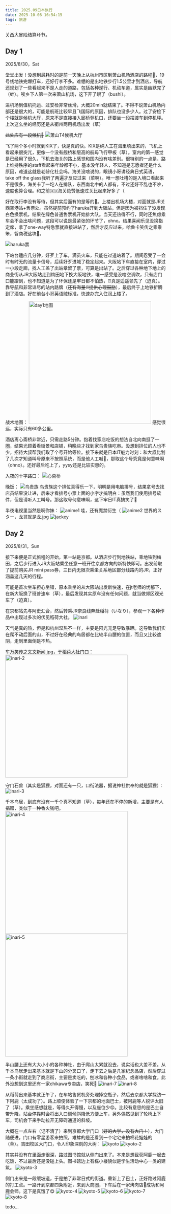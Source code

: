 ```yaml
---
title: 2025.09日本旅行
date: 2025-10-08 16:54:15
tags: 旅游
---
```


关西大冒险结算环节。

<!-- more -->

## Day 1

2025/8/30，Sat

堂堂出发！没想到最耗时的是前一天晚上从杭州市区到萧山机场酒店的路程🤣，19号线地铁完爆打车，还好行李不多。难绷的是出地铁步行1.5公里才到酒店，导航还规划了一些看起来不是人走的道路，包括各种逆行、机动车道，属实是幽默完了（蚌）。唉乡下人第一次来萧山机场，这下开了眼了（bushi）。

进机场到值机托运、过安检非常丝滑，大概20min就结束了。不得不说萧山机场内部还是很大的，可能是航班比较早且飞国际的原因，排队也没多少人。过了安检下个楼就是候机大厅，原来不是直接接入廊桥登机口，还要坐一段摆渡车到停机坪。上次这么坐的经历还是从衢州两用机场出发（草）

~~此处应有一段候机🐍~~
![萧山T4候机大厅](https://i.ibb.co/HfNrQrPZ/IMG-1505.jpg)

飞了两个多小时就到KIX了，快是真的快。KIX是纯人工在海里填出来的，飞机上看起来很突兀，更像一个没有舰桥和层高的航母飞行甲板（草）。室内的第一感觉是已经用了很久，下机去海关的路上感觉和国内没有啥差别。很特别的一点是，路上维持秩序的staff看起来年龄都不小，基本没年轻人，不知道是志愿者还是什么原因，难道这就是老龄化社会吗。海关没啥说的，眼镜小哥讲经典日式英语，take off the glass我听了两遍才反应过来（菜啊）。唯一想吐槽的是入境口看起来不是很多，海关卡了一坨人在排队，东西南北中的人都有，不过还好不乱也不吵，速度也算合理。和之前🇷🇺海关绝赞低速过关比起来好多了（

好在取行李没有等待，但其实后面有的是等的🤣。上楼出机场大楼，对面就是JR关西空港站+售票处。虽然提前预约了haruka开到大阪站，但是因为被挡住了没发现白色换票机，结果在绿色普通售票机开始排大队。当天还热得不行，同时还焦虑乘车会不会出啥问题，这段可以说是最紧张的环节了，ohno。结果喜闻乐见没换指定席，拿了one-way特急票就直接进站了，然后才反应过来，哈鲁卡笑传之乘乘笨，智商税这块🤣。

![haruka票](https://i.ibb.co/chxX3Mz4/IMG-1510.jpg)

下站台适应几分钟，好歹上了车，满员火车，只能在过道站着了。期间忍受了一会时有时无的流量卡信号，后续好歹进城了稳定起来。大阪站下车直接在室内，穿过一小段走廊，找人工盖了出站章留了票，可算是出站了。之后穿过各种地下地上的商业街从JR大阪站走到梅田地下换大阪地铁，唯一感受是没啥空调吹，只有店门口能蹭到，也不知道是为了环保还是牢日都不怕热，⏰真是遥遥领先了（迫真）。靠导航和非常详尽的站内路牌（~~还有海量⏰提供心理鼓励~~），最后终于上地铁折腾到了酒店。好在前台小哥英语贼标准，快速办完入住润上楼了。

战术地图：
<img alt="day1地图" src="https://i.ibb.co/MxL9nhLx/image.png" height="384">
感觉很远，实际只有60多公里。

酒店离心斋桥非常近，只需走路5分钟。抱着找家店吃饭的想法自北向南逛了一圈，结果光顾着看街景和店铺，稍晚些才找到家鸟贵族吃串。没想到排位的人也不少，招待大叔帮我们取了个号开始等位。接下来就是日本IT魅力时刻：和大叔比划了几次才知道叫号原来不按照系统，而是他人工喊🤣，那取这个号究竟是何意味啊（ohno）。还好最后吃上了，yysy还是比较实惠的。

入夜的十字路口：
![心斋桥](https://i.ibb.co/G4PctqH3/IMG-1517.jpg)

晚饭：
![鸟贵族](https://i.ibb.co/Myypx22k/IMG-1527.jpg)
鸟贵族这个排位真得乐一下，明明是用电脑排号，结果拿号去找店员结果没让进，后来才看排号小票上面的小字才搞明白：虽然我们使用排号软件，但是请听人工叫号。那这取号何意味啊，这下牢日IT真搞笑了🤣


半夜电视里当然是啊你妹：
![anime1](https://i.ibb.co/jkYwQy3H/IMG-1544.jpg)
哇，还有魔禁衍生（
![anime2](https://i.ibb.co/Gv3gq7Cq/IMG-1539.jpg)
世界的スター，龙哥就是龙.jpg
![jackey](https://i.ibb.co/9X4jp3K/IMG-1549.jpg)


## Day 2

2025/8/31，Sun

接下来便是正式旅程的开始，第一站是京都。从酒店步行到地铁站，乘地铁到梅田，之后步行进入JR大阪站乘坐任意一班开往京都方向的新特快即可。出发前取了提前购买JR mini pass券，三日内无限次乘坐关系地区部分线路内的JR，正好涵盖这几天的行程。

可能是首次坐车担心坐错，原本乘坐的从大阪站出发新快速，在jt老师的忧郁下，在新大阪换了班普速车（草），最后发现其实原车没有任何问题，就当做郊区观光车了（迫真）。

在京都站先与阿史汇合，然后转乘JR奈良线奔赴稲荷（いなり），参观一下各种作品中出现过多次的伏见稻荷大社。
![inari](https://i.ibb.co/svP4SgLx/image-1.png)

天气是真的热，但是和杭州湿热不一样，主要是阳光充足导致暴晒。这导致我们实在爬不动后面的山，不过好在经典的鸟居都在比较半山腰的位置，而且又比较遮阴，走到里面倒是不热。

车万笑传之文文新闻.jpg，于稻荷大社门口：
<img alt="inari-2" src="https://i.ibb.co/k2Y7Rdwp/DSC2389.jpg" height="384">

守门石兽（其实是狐狸，对面还有一只，口衔法器，据说神社供奉的就是狐狸）：
![inari-3](https://i.ibb.co/KxdvC6v8/DSC2397.jpg)

千本鸟居，到底有没有一千个真不知道（草），每年还在不停的新增，主要是有人捐赠，类似于一种香火钱吧。
<img alt="inari-4" src="https://i.ibb.co/8ny0xgXM/DSC2418.jpg" height="384"><img alt="inari-5" src="https://i.ibb.co/xKTR5Drv/DSC2446.jpg" height="384">

半山腰上还有大大小小的各种神社，由于爬山太累就没去，说实话也大差不差。从千本鸟居走出来基本就是下山的分叉口了，走下去之后是几家纪念品店，然后穿过一条小街就走到了商店街，主要是卖吃的，刨冰和各种小食品，或者啥啥和食。此外没想到这里还有一家chikawa专卖店，笑死🤣
![inari-7](https://i.ibb.co/4R4cBRC2/DSC2472.jpg)
![inari-8](https://i.ibb.co/tMrpYCgX/DSC2465.jpg)

从稻荷出来基本就正午了，在车站售货机旁处理掉空瓶子，然后去京都大学探访一下阿鹿（太成功了）。路上顺便体验了一下京都的地面巴士，被阿鹿等人锐评太旧了（草）。乘坐感想就是，等得久开得慢，以及座位少😡。比较有意思的是巴士自带升降，站台停靠时会将出入口侧倾斜降低方便上车，另外偶然见到了轮椅上下车，司机会下来手动拉开无障碍通道的斜坡。

大概在一点左右（记不清了）来到京都大学门口（~~好的大学，没有大门！~~），大门随便进，门口有零星游客来拍照，难蚌的是还看到一个宅宅来拍棉花娃娃的（草）。吉田校区大门口，令人印象深刻的大树：
![kyoto](https://i.ibb.co/JWWWwYXq/DSC2491.jpg)
![kyoto-2](https://i.ibb.co/svcWYQph/DSC2494.jpg)

其实并没有在里面走很深，路过图书馆就从侧门出来了。本来是想截获阿鹿一起去吃饭，不过最后还是没碰上头。图书馆边上有栋小楼貌似是学生活动中心一类的建筑。
![kyoto-3](https://i.ibb.co/TB8Bj9Bq/DSC2496.jpg)

侧门出来是一段缓坡道，于是拍了非常日式的街道。重新上了巴士，正好路过阿鹿的打工点。一路开到京都四条附近，来到大商圈，下车后在一家烤肉店🥩成功和阿鹿会师。这下是真饿了😋
![kyoto-4](https://i.ibb.co/MxqRXxWh/DSC2498.jpg)
![kyoto-5](https://i.ibb.co/HDhGd7kH/DSC2502.jpg)
![kyoto-6](https://i.ibb.co/nsbc8chJ/IMG-1557.jpg)
![kyoto-7](https://i.ibb.co/9mQcrW8G/IMG-1563.jpg)
![kyoto-8](https://i.ibb.co/1fB9df9G/IMG-1566.jpg)

todo...